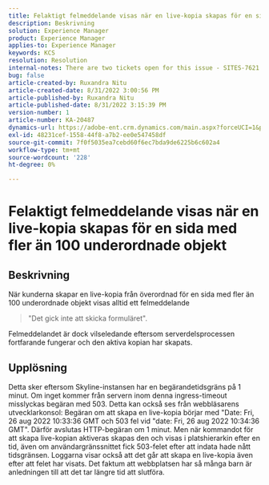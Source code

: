 ```yaml
---
title: Felaktigt felmeddelande visas när en live-kopia skapas för en sida med fler än 100 underordnade objekt
description: Beskrivning
solution: Experience Manager
product: Experience Manager
applies-to: Experience Manager
keywords: KCS
resolution: Resolution
internal-notes: There are two tickets open for this issue - SITES-7621 and SITES-7668
bug: false
article-created-by: Ruxandra Nitu
article-created-date: 8/31/2022 3:00:56 PM
article-published-by: Ruxandra Nitu
article-published-date: 8/31/2022 3:15:39 PM
version-number: 1
article-number: KA-20487
dynamics-url: https://adobe-ent.crm.dynamics.com/main.aspx?forceUCI=1&pagetype=entityrecord&etn=knowledgearticle&id=56d1d4b4-3d29-ed11-9db1-0022480861dd
exl-id: 48231cef-1558-44f8-a7b2-ee0e547458df
source-git-commit: 7f0f5035ea7cebd60f6ec7bda9de6225b6c602a4
workflow-type: tm+mt
source-wordcount: '228'
ht-degree: 0%

---
```


# Felaktigt felmeddelande visas när en live-kopia skapas för en sida med fler än 100 underordnade objekt

## Beskrivning


När kunderna skapar en live-kopia från överordnad för en sida med fler än 100 underordnade objekt visas alltid ett felmeddelande


> &quot;Det gick inte att skicka formuläret&quot;.


Felmeddelandet är dock vilseledande eftersom serverdelsprocessen fortfarande fungerar och den aktiva kopian har skapats.


## Upplösning


Detta sker eftersom Skyline-instansen har en begärandetidsgräns på 1 minut.
Om inget kommer från servern inom denna ingress-timeout misslyckas begäran med 503.
Detta kan också ses från webbläsarens utvecklarkonsol: Begäran om att skapa en live-kopia börjar med &quot;Date: Fri, 26 aug 2022 10:33:36 GMT och 503 fel vid &quot;date: Fri, 26 aug 2022 10:34:36 GMT&quot;. Därför avslutas HTTP-begäran om 1 minut.
Men när kommandot för att skapa live-kopian aktiveras skapas den och visas i platshierarkin efter en tid, även om användargränssnittet fick 503-felet efter att indata hade nått tidsgränsen. Loggarna visar också att det går att skapa en live-kopia även efter att felet har visats. Det faktum att webbplatsen har så många barn är anledningen till att det tar längre tid att slutföra.
